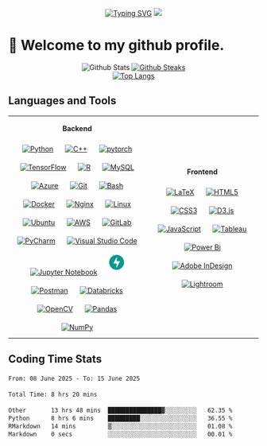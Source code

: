 <p align="center"> 
  <a href="https://git.io/typing-svg"><img src="https://readme-typing-svg.demolab.com?font=Fira+Code&size=16&pause=1000&color=45F74B&background=000000E1&center=true&vCenter=true&width=160&height=29&lines=Visitor+Counts%3A" alt="Typing SVG" /></a>
  <img src="https://profile-counter.glitch.me/selichuyi/count.svg" />
</p>

👋 Welcome to my github profile.
=====

<!-- 
- 🔭 I’m currently working on ...
- 🌱 I’m currently learning ...
- 👯 I’m looking to collaborate on ...
- 🤔 I’m looking for help with ...
- 💬 Ask me about ...
- 📫 How to reach me: ...
- 😄 Pronouns: ...
- ⚡ Fun fact: ...
-->


<!-- 
[![WakaTime stats](https://github-readme-stats.vercel.app/api/wakatime?username=selin)](https://github.com/anuraghazra/github-readme-stats)
![profile views](https://komarev.com/ghpvc/?username=selichuyi)
  <a href="https://github.com/anuraghazra/github-readme-stats"><img src="https://github-readme-stats.vercel.app/api/top-langs/?username=selichuyi&layout=compact&title_color=eb8921" alt="Top Langs" /></a> 
  <a href="https://git.io/streak-stats"><img src="https://streak-stats.demolab.com?user=selin" alt="Github Steaks" /></a> <br>
  <a href="https://github.com/ryo-ma/github-profile-trophy"><img src="https://github-profile-trophy.vercel.app/?username=selichuyi" alt="selichuyi" /></a>
  <a href="https://github.com/anuraghazra/github-readme-stats"><img src="https://github-readme-stats-selinaver.vercel.app/api/wakatime?username=selin&layout=compact&title_color=eb8921" alt="wakatime"></a> 
-->
<!-- Metrics -->
<p align="center"> 
  <a><img src="https://streak-stats.demolab.com/?username=selichuyi&count_private=true&show_icons=true&bg_color=00000000&title_color=eb8921&icon_color=eb8921&text_color=black&hide_rank=true" alt="Github Stats"></a> 
  <a href="https://git.io/streak-stats"><img src="https://streak-stats.demolab.com/?user=selichuyi&card_width=490&mode=weekly&count_private=true" alt="Github Steaks" /></a> <br>
  <a href="https://github.com/anuraghazra/github-readme-stats"><img src="https://github-readme-stats-selinaver.vercel.app/api/top-langs/?username=selichuyi&layout=compact&title_color=eb8921&count_private=true" alt="Top Langs" /></a> 
</p>




## Languages and Tools
<table><tr><td valign="center" width="55%">

<p align="center"><b>Backend</b></p>
<div align="center">  
  <a href="https://www.python.org/" target="_blank"><img style="margin: 10px" src="https://profilinator.rishav.dev/skills-assets/python-original.svg" alt="Python" height="30" /></a>  
  <a href="https://www.cplusplus.com/" target="_blank"><img style="margin: 10px" src="https://profilinator.rishav.dev/skills-assets/cplusplus-original.svg" alt="C++" height="30" /></a>  
  <a href="https://pytorch.org/" target="_blank"><img style="margin: 10px" src="https://profilinator.rishav.dev/skills-assets/pytorch-icon.svg" alt="pytorch" height="30" /></a>  
  <a href="https://www.tensorflow.org/" target="_blank"><img style="margin: 10px" src="https://profilinator.rishav.dev/skills-assets/tensorflow-icon.svg" alt="TensorFlow" height="30" /></a>  
  <a href="https://www.r-project.org/" target="_blank"><img style="margin: 10px" src="https://profilinator.rishav.dev/skills-assets/r.svg" alt="R" height="30" /></a>  
  <a href="https://www.mysql.com/" target="_blank"><img style="margin: 10px" src="https://profilinator.rishav.dev/skills-assets/mysql-original-wordmark.svg" alt="MySQL" height="30" /></a>  
  <a href="https://azure.microsoft.com/en-in/" target="_blank"><img style="margin: 10px" src="https://profilinator.rishav.dev/skills-assets/microsoft_azure-icon.svg" alt="Azure" height="30" /></a>  
  <a href="https://github.com/" target="_blank"><img style="margin: 10px" src="https://profilinator.rishav.dev/skills-assets/git-scm-icon.svg" alt="Git" height="30" /></a>  
  <a href="https://www.gnu.org/software/bash/" target="_blank"><img style="margin: 10px" src="https://profilinator.rishav.dev/skills-assets/gnu_bash-icon.svg" alt="Bash" height="30" /></a>  
  <a href="https://www.docker.com/" target="_blank"><img style="margin: 10px" src="https://profilinator.rishav.dev/skills-assets/docker-original-wordmark.svg" alt="Docker" height="30" /></a>  
  <a href="https://www.nginx.com/" target="_blank"><img style="margin: 10px" src="https://profilinator.rishav.dev/skills-assets/nginx-original.svg" alt="Nginx" height="30" /></a>  
  <a href="https://www.linux.org/" target="_blank"><img style="margin: 10px" src="https://profilinator.rishav.dev/skills-assets/linux-original.svg" alt="Linux" height="30" /></a>  
  <a href="https://ubuntu.com/"><img style="margin: 10px" height="30" src="https://raw.githubusercontent.com/marwin1991/profile-technology-icons/refs/heads/main/icons/ubuntu.png" alt="Ubuntu" /></a>
  <a href="https://aws.amazon.com/" target="_blank"><img style="margin: 10px" src="https://profilinator.rishav.dev/skills-assets/amazonwebservices-original-wordmark.svg" alt="AWS" height="30" /></a> 
  <a href="https://about.gitlab.com/"><img style="margin: 10px" height="30" src="https://raw.githubusercontent.com/marwin1991/profile-technology-icons/refs/heads/main/icons/gitlab.png" alt="GitLab" /></a>
  <a href="https://www.jetbrains.com/pycharm/"><img style="margin: 10px" height="30" src="https://raw.githubusercontent.com/marwin1991/profile-technology-icons/refs/heads/main/icons/pycharm.png" alt="PyCharm" /></a>
  <a href="https://code.visualstudio.com/"><img style="margin: 10px" height="30" src="https://raw.githubusercontent.com/marwin1991/profile-technology-icons/refs/heads/main/icons/visual_studio_code.png" alt="Visual Studio Code" /></a>
  <a href="https://jupyter.org/"><img style="margin: 10px" height="30" src="https://raw.githubusercontent.com/marwin1991/profile-technology-icons/refs/heads/main/icons/jupyter_notebook.png" alt="Jupyter Notebook" /></a>
  <a href="https://fastapi.tiangolo.com/"><img style="margin: 10px" src="https://github.com/selichuyi/selichuyi/blob/master/images/fastapi.svg" alt="FastAPI" height="30" /></a>
  <a href="https://www.postman.com/"><img style="margin: 10px" height="30" src="https://raw.githubusercontent.com/marwin1991/profile-technology-icons/refs/heads/main/icons/postman.png" alt="Postman" /></a>
  <a href="https://www.databricks.com/"><img style="margin: 10px" height="30" src="https://raw.githubusercontent.com/marwin1991/profile-technology-icons/refs/heads/main/icons/databricks.png" alt="Databricks" /></a>
  <a href="https://opencv.org/" target="_blank"><img style="margin: 10px" src="https://profilinator.rishav.dev/skills-assets/opencv-icon.svg" alt="OpenCV" height="30" /></a>  
  <a href="https://pandas.pydata.org/"><img style="margin: 10px" height="30" src="https://raw.githubusercontent.com/marwin1991/profile-technology-icons/refs/heads/main/icons/pandas.png" alt="Pandas" /></a>
  <a href="https://numpy.org/"><img style="margin: 10px" height="30" src="https://raw.githubusercontent.com/marwin1991/profile-technology-icons/refs/heads/main/icons/numpy.png" alt="NumPy" /></a>
</div>
</td><td valign="center" width="45%">

<p align="center"><b>Frontend</b></p>
<div align="center">  
<a href="https://www.latex-project.org/" target="_blank"><img style="margin: 10px" src="https://profilinator.rishav.dev/skills-assets/latex.png" alt="LaTeX" height="30" /></a>  
<a href="https://en.wikipedia.org/wiki/HTML5" target="_blank"><img style="margin: 10px" src="https://profilinator.rishav.dev/skills-assets/html5-original-wordmark.svg" alt="HTML5" height="30" /></a>  
<a href="https://www.w3schools.com/css/" target="_blank"><img style="margin: 10px" src="https://profilinator.rishav.dev/skills-assets/css3-original-wordmark.svg" alt="CSS3" height="30" /></a>  
<a href="https://d3js.org/" target="_blank"><img style="margin: 10px" src="https://profilinator.rishav.dev/skills-assets/d3js-original.svg" alt="D3.js" height="30" /></a>  
<a href="https://www.javascript.com/" target="_blank"><img style="margin: 10px" src="https://profilinator.rishav.dev/skills-assets/javascript-original.svg" alt="JavaScript" height="30" /></a>  
<a href="https://www.tableau.com/" target="_blank"><img style="margin: 10px" src="https://profilinator.rishav.dev/skills-assets/tableau.svg" alt="Tableau" height="30" /></a>  
<a href="https://powerbi.microsoft.com/en-us/" target="_blank"><img style="margin: 10px" src="https://profilinator.rishav.dev/skills-assets/powerbi.png" alt="Power Bi" height="30" /></a>  
<a href="https://www.adobe.com/in/products/indesign.html" target="_blank"><img style="margin: 10px" src="https://profilinator.rishav.dev/skills-assets/adobeindesign.svg" alt="Adobe InDesign" height="30" /></a>  
<a href="https://www.adobe.com/products/photoshop-lightroom.html" target="_blank"><img style="margin: 10px" src="https://profilinator.rishav.dev/skills-assets/lightroom.png" alt="Lightroom" height="30" /></a>  
</div>
</td></tr></table>  


## Coding Time Stats

<!--START_SECTION:waka-->

```true
From: 08 June 2025 - To: 15 June 2025

Total Time: 8 hrs 20 mins

Other       13 hrs 48 mins  ███████████████▓░░░░░░░░░   62.35 %
Python      8 hrs 6 mins    █████████░░░░░░░░░░░░░░░░   36.55 %
RMarkdown   14 mins         ▒░░░░░░░░░░░░░░░░░░░░░░░░   01.08 %
Markdown    0 secs          ░░░░░░░░░░░░░░░░░░░░░░░░░   00.01 %
```

<!--END_SECTION:waka-->






